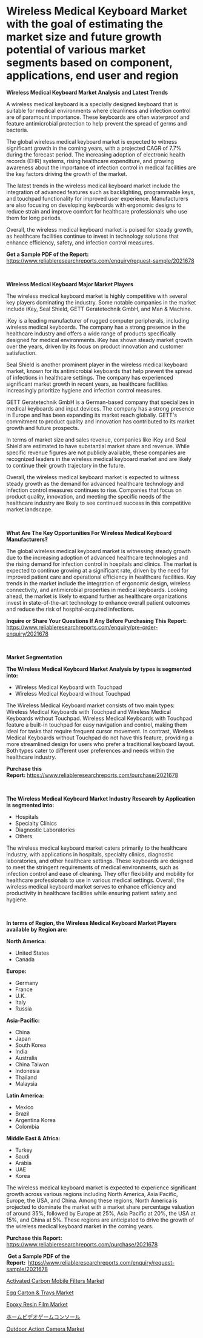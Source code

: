 <p><h1>Wireless Medical Keyboard Market with the goal of estimating the market size and future growth potential of various market segments based on component, applications, end user and region</h1></p><p><strong>Wireless Medical Keyboard Market Analysis and Latest Trends</strong></p>
<p><p>A wireless medical keyboard is a specially designed keyboard that is suitable for medical environments where cleanliness and infection control are of paramount importance. These keyboards are often waterproof and feature antimicrobial protection to help prevent the spread of germs and bacteria.</p><p>The global wireless medical keyboard market is expected to witness significant growth in the coming years, with a projected CAGR of 7.7% during the forecast period. The increasing adoption of electronic health records (EHR) systems, rising healthcare expenditure, and growing awareness about the importance of infection control in medical facilities are the key factors driving the growth of the market.</p><p>The latest trends in the wireless medical keyboard market include the integration of advanced features such as backlighting, programmable keys, and touchpad functionality for improved user experience. Manufacturers are also focusing on developing keyboards with ergonomic designs to reduce strain and improve comfort for healthcare professionals who use them for long periods.</p><p>Overall, the wireless medical keyboard market is poised for steady growth, as healthcare facilities continue to invest in technology solutions that enhance efficiency, safety, and infection control measures.</p></p>
<p><strong>Get a Sample PDF of the Report:&nbsp;</strong> <a href="https://www.reliableresearchreports.com/enquiry/request-sample/2021678">https://www.reliableresearchreports.com/enquiry/request-sample/2021678</a></p>
<p>&nbsp;</p>
<p><strong>Wireless Medical Keyboard Major Market Players</strong></p>
<p><p>The wireless medical keyboard market is highly competitive with several key players dominating the industry. Some notable companies in the market include iKey, Seal Shield, GETT Geratetechnik GmbH, and Man & Machine.</p><p>iKey is a leading manufacturer of rugged computer peripherals, including wireless medical keyboards. The company has a strong presence in the healthcare industry and offers a wide range of products specifically designed for medical environments. iKey has shown steady market growth over the years, driven by its focus on product innovation and customer satisfaction.</p><p>Seal Shield is another prominent player in the wireless medical keyboard market, known for its antimicrobial keyboards that help prevent the spread of infections in healthcare settings. The company has experienced significant market growth in recent years, as healthcare facilities increasingly prioritize hygiene and infection control measures.</p><p>GETT Geratetechnik GmbH is a German-based company that specializes in medical keyboards and input devices. The company has a strong presence in Europe and has been expanding its market reach globally. GETT's commitment to product quality and innovation has contributed to its market growth and future prospects.</p><p>In terms of market size and sales revenue, companies like iKey and Seal Shield are estimated to have substantial market share and revenue. While specific revenue figures are not publicly available, these companies are recognized leaders in the wireless medical keyboard market and are likely to continue their growth trajectory in the future.</p><p>Overall, the wireless medical keyboard market is expected to witness steady growth as the demand for advanced healthcare technology and infection control measures continues to rise. Companies that focus on product quality, innovation, and meeting the specific needs of the healthcare industry are likely to see continued success in this competitive market landscape.</p></p>
<p>&nbsp;</p>
<p><strong>What Are The Key Opportunities For Wireless Medical Keyboard Manufacturers?</strong></p>
<p><p>The global wireless medical keyboard market is witnessing steady growth due to the increasing adoption of advanced healthcare technologies and the rising demand for infection control in hospitals and clinics. The market is expected to continue growing at a significant rate, driven by the need for improved patient care and operational efficiency in healthcare facilities. Key trends in the market include the integration of ergonomic design, wireless connectivity, and antimicrobial properties in medical keyboards. Looking ahead, the market is likely to expand further as healthcare organizations invest in state-of-the-art technology to enhance overall patient outcomes and reduce the risk of hospital-acquired infections.</p></p>
<p><strong>Inquire or Share Your Questions If Any Before Purchasing This Report:</strong> <a href="https://www.reliableresearchreports.com/enquiry/pre-order-enquiry/2021678">https://www.reliableresearchreports.com/enquiry/pre-order-enquiry/2021678</a></p>
<p>&nbsp;</p>
<p><strong>Market Segmentation</strong></p>
<p><strong>The Wireless Medical Keyboard Market Analysis by types is segmented into:</strong></p>
<p><ul><li>Wireless Medical Keyboard with Touchpad</li><li>Wireless Medical Keyboard without Touchpad</li></ul></p>
<p><p>The Wireless Medical Keyboard market consists of two main types: Wireless Medical Keyboards with Touchpad and Wireless Medical Keyboards without Touchpad. Wireless Medical Keyboards with Touchpad feature a built-in touchpad for easy navigation and control, making them ideal for tasks that require frequent cursor movement. In contrast, Wireless Medical Keyboards without Touchpad do not have this feature, providing a more streamlined design for users who prefer a traditional keyboard layout. Both types cater to different user preferences and needs within the healthcare industry.</p></p>
<p><strong>Purchase this Report:&nbsp;</strong><a href="https://www.reliableresearchreports.com/purchase/2021678">https://www.reliableresearchreports.com/purchase/2021678</a></p>
<p>&nbsp;</p>
<p><strong>The Wireless Medical Keyboard Market Industry Research by Application is segmented into:</strong></p>
<p><ul><li>Hospitals</li><li>Specialty Clinics</li><li>Diagnostic Laboratories</li><li>Others</li></ul></p>
<p><p>The wireless medical keyboard market caters primarily to the healthcare industry, with applications in hospitals, specialty clinics, diagnostic laboratories, and other healthcare settings. These keyboards are designed to meet the stringent requirements of medical environments, such as infection control and ease of cleaning. They offer flexibility and mobility for healthcare professionals to use in various medical settings. Overall, the wireless medical keyboard market serves to enhance efficiency and productivity in healthcare facilities while ensuring patient safety and hygiene.</p></p>
<p>&nbsp;</p>
<p><strong>In terms of Region, the Wireless Medical Keyboard Market Players available by Region are:</strong></p>
<p>
    <p> <strong> North America: </strong>
        <ul>
            <li>United States</li>
            <li>Canada</li>
        </ul>
        </p> 
    <p> <strong> Europe: </strong>
        <ul>
            <li>Germany</li>
            <li>France</li>
            <li>U.K.</li>
            <li>Italy</li>
            <li>Russia</li>
        </ul>
        </p> 
    <p> <strong> Asia-Pacific: </strong>
        <ul>
            <li>China</li>
            <li>Japan</li>
            <li>South Korea</li>
            <li>India</li>
            <li>Australia</li>
            <li>China Taiwan</li>
            <li>Indonesia</li>
            <li>Thailand</li>
            <li>Malaysia</li>
        </ul>
        </p> 
    <p> <strong> Latin America: </strong>
        <ul>
            <li>Mexico</li>
            <li>Brazil</li>
            <li>Argentina Korea</li>
            <li>Colombia</li>
        </ul>
        </p> 
    <p> <strong> Middle East & Africa: </strong>
        <ul>
            <li>Turkey</li>
            <li>Saudi</li>
            <li>Arabia</li>
            <li>UAE</li>
            <li>Korea</li>
        </ul>
    </p>
    </p>
<p><p>The wireless medical keyboard market is expected to experience significant growth across various regions including North America, Asia Pacific, Europe, the USA, and China. Among these regions, North America is projected to dominate the market with a market share percentage valuation of around 35%, followed by Europe at 25%, Asia Pacific at 20%, the USA at 15%, and China at 5%. These regions are anticipated to drive the growth of the wireless medical keyboard market in the coming years.</p></p>
<p><strong>Purchase this Report: </strong><a href="https://www.reliableresearchreports.com/purchase/2021678">https://www.reliableresearchreports.com/purchase/2021678</a></p>
<p>&nbsp;<strong>Get a Sample PDF of the Report:&nbsp;&nbsp;</strong><a href="https://www.reliableresearchreports.com/enquiry/request-sample/2021678">https://www.reliableresearchreports.com/enquiry/request-sample/2021678</a></p>
<p><strong></strong></p>
<p><p><a href="https://glittery-fuchsia-86a.notion.site/Activated-Carbon-Mobile-Filters-Market-Research-Report-Forecasted-for-Period-from-2024-2031-by-Ma-73aea85be0a9429c87fdd69a00b37803">Activated Carbon Mobile Filters Market</a></p><p><a href="https://acidic-farm-354.notion.site/Egg-Carton-Trays-Market-Offer-Valuable-Insights-into-Market-Size-Market-Share-Market-Trends-and-3a86565cafae46a88be88f72bd7fc20e">Egg Carton & Trays Market</a></p><p><a href="https://view.publitas.com/reportprime-1/decoding-the-epoxy-resin-film-market-a-deep-dive-into-the-latest-market-trends-market-segmentation-and-competitive-analysis/">Epoxy Resin Film Market</a></p><p><a href="https://github.com/mohamedbakry57/Market-Research-Report-List-2/blob/main/4568745186365.md">ホームビデオゲームコンソール</a></p><p><a href="https://view.publitas.com/reportprime-1/outdoor-action-camera-market-research-report-provides-thorough-industry-overview-which-offers-an-in-depth-analysis-of-product-trends-and-new-market-divisions/">Outdoor Action Camera Market</a></p></p>